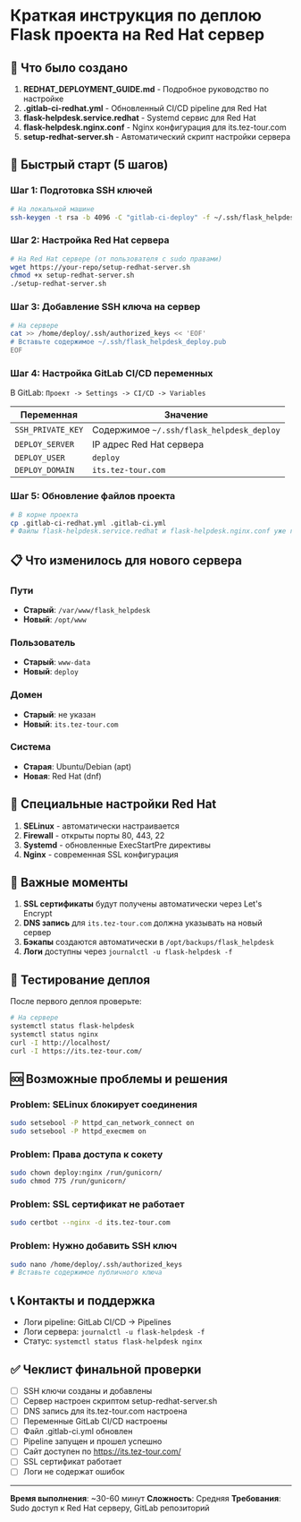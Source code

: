 # Краткая инструкция по деплою Flask проекта на Red Hat сервер

## 🎯 Что было создано

1. **REDHAT_DEPLOYMENT_GUIDE.md** - Подробное руководство по настройке
2. **.gitlab-ci-redhat.yml** - Обновленный CI/CD pipeline для Red Hat
3. **flask-helpdesk.service.redhat** - Systemd сервис для Red Hat
4. **flask-helpdesk.nginx.conf** - Nginx конфигурация для its.tez-tour.com
5. **setup-redhat-server.sh** - Автоматический скрипт настройки сервера

## 🚀 Быстрый старт (5 шагов)

### Шаг 1: Подготовка SSH ключей
```bash
# На локальной машине
ssh-keygen -t rsa -b 4096 -C "gitlab-ci-deploy" -f ~/.ssh/flask_helpdesk_deploy
```

### Шаг 2: Настройка Red Hat сервера
```bash
# На Red Hat сервере (от пользователя с sudo правами)
wget https://your-repo/setup-redhat-server.sh
chmod +x setup-redhat-server.sh
./setup-redhat-server.sh
```

### Шаг 3: Добавление SSH ключа на сервер
```bash
# На сервере
cat >> /home/deploy/.ssh/authorized_keys << 'EOF'
# Вставьте содержимое ~/.ssh/flask_helpdesk_deploy.pub
EOF
```

### Шаг 4: Настройка GitLab CI/CD переменных
В GitLab: `Проект -> Settings -> CI/CD -> Variables`

| Переменная | Значение |
|------------|----------|
| `SSH_PRIVATE_KEY` | Содержимое `~/.ssh/flask_helpdesk_deploy` |
| `DEPLOY_SERVER` | IP адрес Red Hat сервера |
| `DEPLOY_USER` | `deploy` |
| `DEPLOY_DOMAIN` | `its.tez-tour.com` |

### Шаг 5: Обновление файлов проекта
```bash
# В корне проекта
cp .gitlab-ci-redhat.yml .gitlab-ci.yml
# Файлы flask-helpdesk.service.redhat и flask-helpdesk.nginx.conf уже готовы
```

## 📋 Что изменилось для нового сервера

### Пути
- **Старый**: `/var/www/flask_helpdesk`
- **Новый**: `/opt/www`

### Пользователь
- **Старый**: `www-data`
- **Новый**: `deploy`

### Домен
- **Старый**: не указан
- **Новый**: `its.tez-tour.com`

### Система
- **Старая**: Ubuntu/Debian (apt)
- **Новая**: Red Hat (dnf)

## 🔧 Специальные настройки Red Hat

1. **SELinux** - автоматически настраивается
2. **Firewall** - открыты порты 80, 443, 22
3. **Systemd** - обновленные ExecStartPre директивы
4. **Nginx** - современная SSL конфигурация

## 🚨 Важные моменты

1. **SSL сертификаты** будут получены автоматически через Let's Encrypt
2. **DNS запись** для `its.tez-tour.com` должна указывать на новый сервер
3. **Бэкапы** создаются автоматически в `/opt/backups/flask_helpdesk`
4. **Логи** доступны через `journalctl -u flask-helpdesk -f`

## 🧪 Тестирование деплоя

После первого деплоя проверьте:
```bash
# На сервере
systemctl status flask-helpdesk
systemctl status nginx
curl -I http://localhost/
curl -I https://its.tez-tour.com/
```

## 🆘 Возможные проблемы и решения

### Problem: SELinux блокирует соединения
```bash
sudo setsebool -P httpd_can_network_connect on
sudo setsebool -P httpd_execmem on
```

### Problem: Права доступа к сокету
```bash
sudo chown deploy:nginx /run/gunicorn/
sudo chmod 775 /run/gunicorn/
```

### Problem: SSL сертификат не работает
```bash
sudo certbot --nginx -d its.tez-tour.com
```

### Problem: Нужно добавить SSH ключ
```bash
sudo nano /home/deploy/.ssh/authorized_keys
# Вставьте содержимое публичного ключа
```

## 📞 Контакты и поддержка

- Логи pipeline: GitLab CI/CD -> Pipelines
- Логи сервера: `journalctl -u flask-helpdesk -f`
- Статус: `systemctl status flask-helpdesk nginx`

## ✅ Чеклист финальной проверки

- [ ] SSH ключи созданы и добавлены
- [ ] Сервер настроен скриптом setup-redhat-server.sh
- [ ] DNS запись для its.tez-tour.com настроена
- [ ] Переменные GitLab CI/CD настроены
- [ ] Файл .gitlab-ci.yml обновлен
- [ ] Pipeline запущен и прошел успешно
- [ ] Сайт доступен по https://its.tez-tour.com/
- [ ] SSL сертификат работает
- [ ] Логи не содержат ошибок

---

**Время выполнения**: ~30-60 минут
**Сложность**: Средняя
**Требования**: Sudo доступ к Red Hat серверу, GitLab репозиторий
